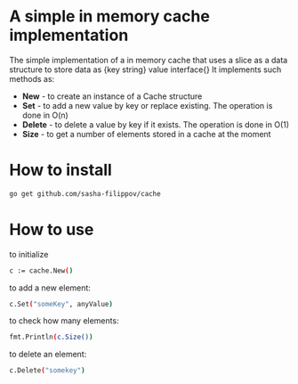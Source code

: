 <h1>A simple in memory cache implementation</h1>
The simple implementation of a in memory cache that uses a slice as a data structure to store data as {key string} value interface{}
It implements such methods as:
<ul>
<li><b>New</b> - to create an instance of a Cache structure</li>
<li><b>Set</b> - to add a new value by key or replace existing. The operation is done in O(n)</li>
<li><b>Delete</b> - to delete a value by key if it exists. The operation is done in O(1)</li>
<li><b>Size</b> - to get a number of elements stored in a cache at the moment</li>
</ul>
<h1>How to install</h1>

```sh
go get github.com/sasha-filippov/cache
```

<h1>How to use</h1>
to initialize 

```sh
c := cache.New()
```

to add a new element:

```sh
c.Set("someKey", anyValue)
```

to check how many elements:

```sh
fmt.Println(c.Size())
```

to delete an element:

```sh
c.Delete("somekey")
```
